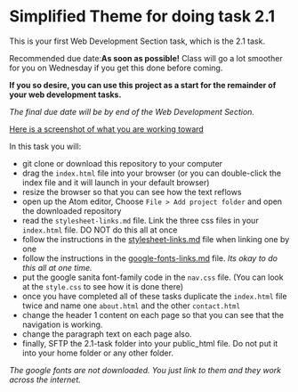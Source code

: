 # Simplified Theme for doing task 2.1

This is your first Web Development Section task, which is the 2.1 task.

Recommended due date:**As soon as possible!** 
Class will go a lot smoother for you on Wednesday if you get this done before coming.

**If you so desire, you can use this project as a start for the remainder of your web development tasks.**

*The final due date will be by end of the Web Development Section.*


[Here is a screenshot of what you are working toward](task-2.1.png)

In this task you will:

* git clone or download this repository to your computer
* drag the ```index.html``` file into your browser (or you can double-click the index file and it will launch in your default browser)
* resize the browser so that you can see how the text reflows
* open up the Atom editor, Choose ```File > Add project folder``` and open the downloaded repository
* read the ```stylesheet-links.md``` file. Link the three css files in your ```index.html``` file. DO NOT do this all at once
* follow the instructions in the [stylesheet-links.md](stylesheet-links.md) file when linking one by one
* follow the instructions in the [google-fonts-links.md](google-fonts-links.md) file. *Its okay to do this all at one time.*
* put the google sanita font-family code in the ```nav.css``` file. (You can look at the ```style.css``` to see how it is done there)
* once you have completed all of these tasks duplicate the ```index.html``` file twice and name one ```about.html``` and the other ```contact.html```
* change the header 1 content on each page so that you can see that the navigation is working.
* change the paragraph text on each page also.
* finally, SFTP the 2.1-task folder into your public_html file. Do not put it into your home folder or any other folder.

*The google fonts are not downloaded. You just link to them and they work across the internet.*
